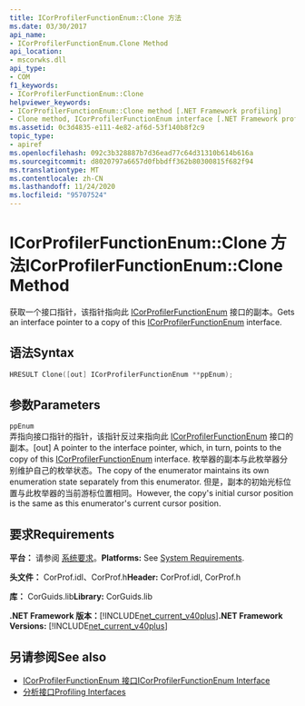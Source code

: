 ```yaml
---
title: ICorProfilerFunctionEnum::Clone 方法
ms.date: 03/30/2017
api_name:
- ICorProfilerFunctionEnum.Clone Method
api_location:
- mscorwks.dll
api_type:
- COM
f1_keywords:
- ICorProfilerFunctionEnum::Clone
helpviewer_keywords:
- ICorProfilerFunctionEnum::Clone method [.NET Framework profiling]
- Clone method, ICorProfilerFunctionEnum interface [.NET Framework profiling]
ms.assetid: 0c3d4835-e111-4e82-af6d-53f140b8f2c9
topic_type:
- apiref
ms.openlocfilehash: 092c3b328887b7d36ead77c64d31310b614b616a
ms.sourcegitcommit: d8020797a6657d0fbbdff362b80300815f682f94
ms.translationtype: MT
ms.contentlocale: zh-CN
ms.lasthandoff: 11/24/2020
ms.locfileid: "95707524"
---
```

# <a name="icorprofilerfunctionenumclone-method"></a><span data-ttu-id="5da03-102">ICorProfilerFunctionEnum::Clone 方法</span><span class="sxs-lookup"><span data-stu-id="5da03-102">ICorProfilerFunctionEnum::Clone Method</span></span>

<span data-ttu-id="5da03-103">获取一个接口指针，该指针指向此 [ICorProfilerFunctionEnum](icorprofilerfunctionenum-interface.md) 接口的副本。</span><span class="sxs-lookup"><span data-stu-id="5da03-103">Gets an interface pointer to a copy of this [ICorProfilerFunctionEnum](icorprofilerfunctionenum-interface.md) interface.</span></span>  
  
## <a name="syntax"></a><span data-ttu-id="5da03-104">语法</span><span class="sxs-lookup"><span data-stu-id="5da03-104">Syntax</span></span>  
  
```cpp  
HRESULT Clone([out] ICorProfilerFunctionEnum **ppEnum);  
```  
  
## <a name="parameters"></a><span data-ttu-id="5da03-105">参数</span><span class="sxs-lookup"><span data-stu-id="5da03-105">Parameters</span></span>  

 `ppEnum`  
 <span data-ttu-id="5da03-106">弄指向接口指针的指针，该指针反过来指向此 [ICorProfilerFunctionEnum](icorprofilerfunctionenum-interface.md) 接口的副本。</span><span class="sxs-lookup"><span data-stu-id="5da03-106">[out] A pointer to the interface pointer, which, in turn, points to the copy of this [ICorProfilerFunctionEnum](icorprofilerfunctionenum-interface.md) interface.</span></span> <span data-ttu-id="5da03-107">枚举器的副本与此枚举器分别维护自己的枚举状态。</span><span class="sxs-lookup"><span data-stu-id="5da03-107">The copy of the enumerator maintains its own enumeration state separately from this enumerator.</span></span> <span data-ttu-id="5da03-108">但是，副本的初始光标位置与此枚举器的当前游标位置相同。</span><span class="sxs-lookup"><span data-stu-id="5da03-108">However, the copy's initial cursor position is the same as this enumerator's current cursor position.</span></span>  
  
## <a name="requirements"></a><span data-ttu-id="5da03-109">要求</span><span class="sxs-lookup"><span data-stu-id="5da03-109">Requirements</span></span>  

 <span data-ttu-id="5da03-110">**平台：** 请参阅 [系统要求](../../get-started/system-requirements.md)。</span><span class="sxs-lookup"><span data-stu-id="5da03-110">**Platforms:** See [System Requirements](../../get-started/system-requirements.md).</span></span>  
  
 <span data-ttu-id="5da03-111">**头文件：** CorProf.idl、CorProf.h</span><span class="sxs-lookup"><span data-stu-id="5da03-111">**Header:** CorProf.idl, CorProf.h</span></span>  
  
 <span data-ttu-id="5da03-112">**库：** CorGuids.lib</span><span class="sxs-lookup"><span data-stu-id="5da03-112">**Library:** CorGuids.lib</span></span>  
  
 <span data-ttu-id="5da03-113">**.NET Framework 版本：**[!INCLUDE[net_current_v40plus](../../../../includes/net-current-v40plus-md.md)]</span><span class="sxs-lookup"><span data-stu-id="5da03-113">**.NET Framework Versions:** [!INCLUDE[net_current_v40plus](../../../../includes/net-current-v40plus-md.md)]</span></span>  
  
## <a name="see-also"></a><span data-ttu-id="5da03-114">另请参阅</span><span class="sxs-lookup"><span data-stu-id="5da03-114">See also</span></span>

- [<span data-ttu-id="5da03-115">ICorProfilerFunctionEnum 接口</span><span class="sxs-lookup"><span data-stu-id="5da03-115">ICorProfilerFunctionEnum Interface</span></span>](icorprofilerfunctionenum-interface.md)
- [<span data-ttu-id="5da03-116">分析接口</span><span class="sxs-lookup"><span data-stu-id="5da03-116">Profiling Interfaces</span></span>](profiling-interfaces.md)
